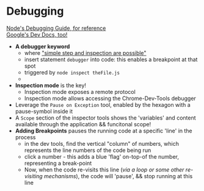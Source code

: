 # Debugging

[Node's Debugging Guide, for reference](https://nodejs.org/en/docs/guides/debugging-getting-started/)  
[Google's Dev Docs, too!](https://developers.google.com/web/tools/chrome-devtools)

- **A debugger keyword**
  - where ["simple step and inspection are possible"](https://nodejs.org/api/debugger.html#debugger_debugger)
  - insert statement `debugger` into code: this enables a breakpoint at that spot
  - triggered by `node inspect theFile.js`
  -
- **Inspection mode** is the key!
  - Inspection mode exposes a remote protocol
  - Inspection mode allows accessing the Chrome-Dev-Tools debugger
- Leverage the `Pause on Exception` tool, enabled by the hexagon with a pause-symbol inside it
- A `Scope` section of the inspector tools shows the 'variables' and content available through the application && funcitonal scope!
- **Adding Breakpoints** pauses the running code at a specific 'line' in the process
  - in the dev tools, find the vertical "column" of numbers, which represents the line numbers of the code being run
  - click a number - this adds a blue 'flag' on-top-of the number, representing a break-point
  - Now, when the code re-visits this line (_via a loop or some other re-visiting mechanisms_), the code will 'pause', && stop running at this line
